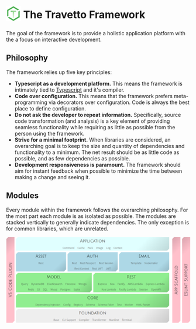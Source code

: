 <!-- This file was generated by @travetto/doc and should not be modified directly -->
<!-- Please modify https://github.com/travetto/travetto/tree/main/DOC.ts and execute "npx trv doc" to rebuild -->

<h1>   
  <sub><img src="./doc/images/logo.png" height="40"></sub>
  The Travetto Framework
</h1>

The goal of the framework is to provide a holistic application platform with the a focus on interactive development.

## Philosophy
The framework relies up five key principles:
   
   *  **Typescript as a development platform.**  This means the framework is intimately tied to [Typescript](https://typescriptlang.org) and it's compiler.
   *  **Code over configuration.** This means that the framework prefers meta-programming via decorators over configuration.  Code is always the best place to define configuration.
   *  **Do not ask the developer to repeat information.** Specifically, source code transformation (and analysis) is a key element of providing seamless functionality while requiring as little as possible from the person using the framework.
   *  **Strive for a minimal footprint.** When libraries are considered, an overarching goal is to keep the size and quantity of dependencies and functionality to a minimum.  The net result should be as little code as possible, and as few dependencies as possible.
   *  **Development responsiveness is paramount.** The framework should aim for instant feedback when possible to minimize the time between making a change and seeing it.

## Modules
Every module within the framework follows the overarching philosophy.  For the most part each module is as isolated as possible.  The modules are stacked vertically to generally indicate dependencies.  The only exception is for common libraries, which are unrelated.

![Module Layout](./doc/images/modules.png)
